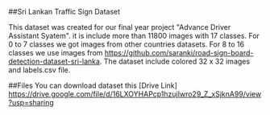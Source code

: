 ##Sri Lankan Traffic Sign Dataset

This dataset was created for our final year project "Advance Driver Assistant Syatem". it is include more than 11800 images with 17 classes. For 0 to 7 classes we got images from other countries datasets. For 8 to 16 classes we use images from https://github.com/saranki/road-sign-board-detection-dataset-sri-lanka. The dataset include colored 32 x 32 images and labels.csv file.

##Files
You can download dataset this [Drive Link] https://drive.google.com/file/d/16LXOYHAPcp1hzujIwro29_Z_xSjknA99/view?usp=sharing
